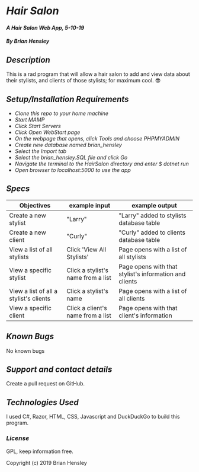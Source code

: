 <!--
Stylist = cuisine = category

Client = restaurant = item
 -->
# _Hair Salon_

#### _A Hair Salon Web App, 5-10-19_

#### _By Brian Hensley_

## _Description_

This is a rad program that will allow a hair salon to add and view data about their stylists, and clients of those stylists; for maximum cool. 😎

## _Setup/Installation Requirements_

* _Clone this repo to your home machine_
* _Start MAMP_
* _Click Start Servers_
* _Click Open WebStart page_
* _On the webpage that opens, click Tools and choose PHPMYADMIN_
* _Create new database named brian_hensley_
* _Select the Import tab_
* _Select the brian_hensley.SQL file and click Go_
* _Navigate the terminal to the HairSalon directory and enter $ dotnet run_
* _Open browser to localhost:5000 to use the app_

## _Specs_

|Objectives|example input|example output|
|-|-|-|
|Create a new stylist|"Larry"|"Larry" added to stylists database table|
|Create a new client|"Curly"|"Curly" added to clients database table|
|View a list of all stylists|Click 'View All Stylists'|Page opens with a list of all stylists|
|View a specific stylist|Click a stylist's name from a list|Page opens with that stylist's information and clients|
|View a list of all a stylist's clients|Click a stylist's name|Page opens with a list of all clients|
|View a specific client|Click a client's name from a list|Page opens with that client's information|

## _Known Bugs_

No known bugs

## _Support and contact details_

Create a pull request on GitHub.

## _Technologies Used_

I used C#, Razor, HTML, CSS, Javascript and DuckDuckGo to build this program.

### _License_

GPL, keep information free.

Copyright (c) 2019 Brian Hensley
